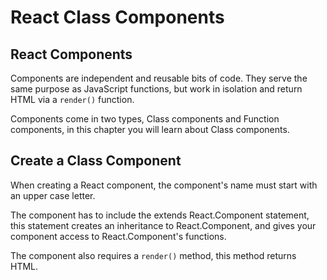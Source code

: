 # React Class Components


## React Components
Components are independent and reusable bits of code. They serve the same purpose as JavaScript functions, but work in isolation and return HTML via a `render()` function.

Components come in two types, Class components and Function components, in this chapter you will learn about Class components.

## Create a Class Component
When creating a React component, the component's name must start with an upper case letter.

The component has to include the extends React.Component statement, this statement creates an inheritance to React.Component, and gives your component access to React.Component's functions.

The component also requires a `render()` method, this method returns HTML.
